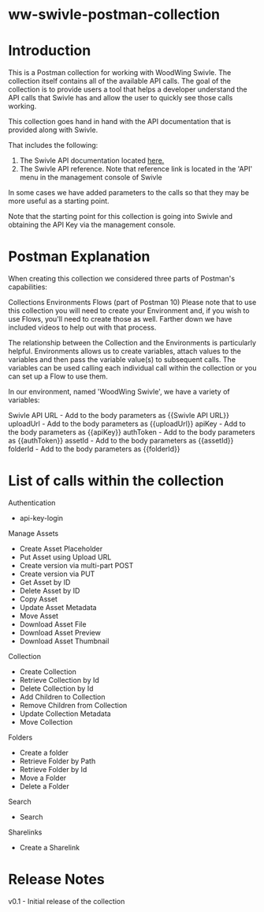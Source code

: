 # ww-swivle-postman-collection
# Introduction

This is a Postman collection for working with WoodWing Swivle. The collection itself contains all of the available API calls. The goal of the collection is to provide users a tool that helps a developer understand the API calls that Swivle has and allow the user to quickly see those calls working. 

This collection goes hand in hand with the API documentation that is provided along with Swivle. 

That includes the following: 

1. The Swivle API documentation located [here.](https://help.swivle.com/en/articles/1696707-the-swivle-api)
2. The Swivle API reference. Note that reference link is located in the 'API' menu in the management console of Swivle

In some cases we have added parameters to the calls so that they may be more useful as a starting point.

Note that the starting point for this collection is going into Swivle and obtaining the API Key via the management console. 

# Postman Explanation

When creating this collection we considered three parts of Postman's capabilities:

Collections
Environments
Flows (part of Postman 10)
Please note that to use this collection you will need to create your Environment and, if you wish to use Flows, you'll need to create those as well. Farther down we have included videos to help out with that process.

The relationship between the Collection and the Environments is particularly helpful. Environments allows us to create variables, attach values to the variables and then pass the variable value(s) to subsequent calls. The variables can be used calling each individual call within the collection or you can set up a Flow to use them.

In our environment, named 'WoodWing Swivle', we have a variety of variables:

Swivle API URL - Add to the body parameters as {{Swivle API URL}}
uploadUrl - Add to the body parameters as {{uploadUrl}}
apiKey - Add to the body parameters as {{apiKey}}
authToken - Add to the body parameters as {{authToken}}
assetId - Add to the body parameters as {{assetId}}
folderId - Add to the body parameters as {{folderId}}

# List of calls within the collection

Authentication
- api-key-login

Manage Assets
- Create Asset Placeholder
- Put Asset using Upload URL
- Create version via multi-part POST
- Create version via PUT
- Get Asset by ID
- Delete Asset by ID
- Copy Asset
- Update Asset Metadata
- Move Asset
- Download Asset File
- Download Asset Preview
- Download Asset Thumbnail

Collection
- Create Collection
- Retrieve Collection by Id
- Delete Collection by Id
- Add Children to Collection
- Remove Children from Collection
- Update Collection Metadata
- Move Collection
   
Folders
- Create a folder
- Retrieve Folder by Path
- Retrieve Folder by Id
- Move a Folder
- Delete a Folder
   
Search
- Search
   
Sharelinks
- Create a Sharelink

# Release Notes
v0.1 - Initial release of the collection
